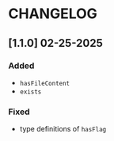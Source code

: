 # CHANGELOG

## [1.1.0] 02-25-2025

### Added

- `hasFileContent`
- `exists`

### Fixed

- type definitions of `hasFlag`
